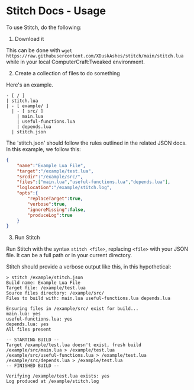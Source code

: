 # Stitch Docs - Usage

To use Stitch, do the following:

1. Download it

This can be done with ``wget https://raw.githubusercontent.com/XDuskAshes/stitch/main/stitch.lua`` while in your local ComputerCraft:Tweaked environment.

2. Create a collection of files to do something

Here's an example.

```
- [ / ]
| stitch.lua
| - [ example/ ]
  | - [ src/ ]
    | main.lua
    | useful-functions.lua
    | depends.lua
  | stitch.json
```

The 'stitch.json' should follow the rules outlined in the related JSON docs.
In this example, we follow this:

```json
{
    "name":"Example Lua File",
    "target":"/example/test.lua",
    "srcdir":"/example/src/",
    "files":["main.lua","useful-functions.lua","depends.lua"],
    "loglocation":"/example/stitch.log",
    "opts":{
        "replaceTarget":true,
        "verbose":true,
        "ignoreMissing":false,
        "produceLog":true
    }
}
```

3. Run Stitch

Run Stitch with the syntax ``stitch <file>``, replacing ``<file>`` with your JSON file. It can be a full path or in your
current directory. 

Stitch should provide a verbose output like this, in
this hypothetical:

```
> stitch /example/stitch.json
Build name: Example Lua File
Target file: /example/test.lua
Source files directory: /example/src/
Files to build with: main.lua useful-functions.lua depends.lua

Ensuring files in /example/src/ exist for build...
main.lua: yes
useful-functions.lua: yes
depends.lua: yes
All files present

-- STARTING BUILD --
Target /example/test.lua doesn't exist, fresh build
/example/src/main.lua > /example/test.lua
/example/src/useful-functions.lua > /example/test.lua
/example/src/depends.lua > /example/test.lua
-- FINISHED BUILD --

Verifying /example/test.lua exists: yes
Log produced at /example/stitch.log
```